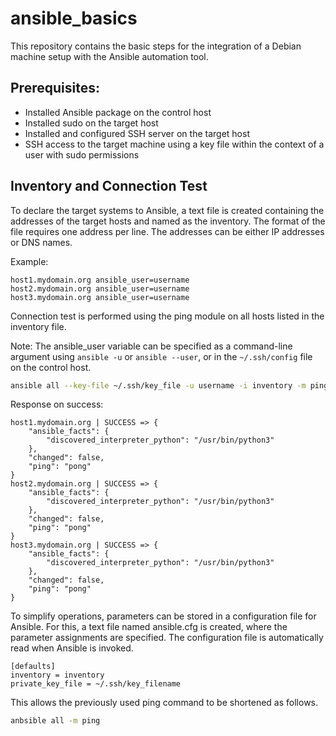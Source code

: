 # ansible_basics

This repository contains the basic steps for the integration of a Debian machine setup with the Ansible automation tool.

## Prerequisites:
- Installed Ansible package on the control host
- Installed sudo on the target host
- Installed and configured SSH server on the target host
- SSH access to the target machine using a key file within the context of a user with sudo permissions

## Inventory and Connection Test

To declare the target systems to Ansible, a text file is created containing the addresses of the target hosts and named as the inventory. The format of the file requires one address per line. The addresses can be either IP addresses or DNS names.

Example:
```
host1.mydomain.org ansible_user=username
host2.mydomain.org ansible_user=username
host3.mydomain.org ansible_user=username
```
Connection test is performed using the ping module on all hosts listed in the inventory file.

Note: The ansible_user variable can be specified as a command-line argument using `ansible -u` or `ansible --user`, or in the `~/.ssh/config` file on the control host.
```bash
ansible all --key-file ~/.ssh/key_file -u username -i inventory -m ping
```
Response on success:
```
host1.mydomain.org | SUCCESS => {
    "ansible_facts": {
        "discovered_interpreter_python": "/usr/bin/python3"
    },
    "changed": false,
    "ping": "pong"
}
host2.mydomain.org | SUCCESS => {
    "ansible_facts": {
        "discovered_interpreter_python": "/usr/bin/python3"
    },
    "changed": false,
    "ping": "pong"
}
host3.mydomain.org | SUCCESS => {
    "ansible_facts": {
        "discovered_interpreter_python": "/usr/bin/python3"
    },
    "changed": false,
    "ping": "pong"
}
```

To simplify operations, parameters can be stored in a configuration file for Ansible. For this, a text file named ansible.cfg is created, where the parameter assignments are specified. The configuration file is automatically read when Ansible is invoked.
```
[defaults]
inventory = inventory
private_key_file = ~/.ssh/key_filename
```
This allows the previously used ping command to be shortened as follows.
```bash
anbsible all -m ping
```